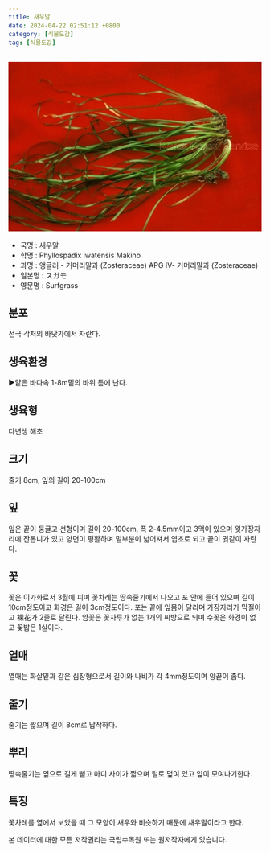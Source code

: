 ```yaml
---
title: 새우말
date: 2024-04-22 02:51:12 +0800
category: [식물도감]
tag: [식물도감]
---
```




![새우말](/assets/img/fileUpload/plants/basic/Zosteraceae/Phyllospadix/11985/1_th2.JPG)
- 국명 : 새우말
- 학명 : Phyllospadix iwatensis Makino
- 과명 : 앵글러 - 거머리말과 (Zosteraceae) APG Ⅳ- 거머리말과 (Zosteraceae)
- 일본명 : スガモ
- 영문명 : Surfgrass


## 분포
전국 각처의 바닷가에서 자란다.
## 생육환경
▶얕은 바다속 1-8m밑의 바위 틈에 난다.
## 생육형
다년생 해초
## 크기
줄기 8cm, 잎의 길이 20-100cm
## 잎
잎은 끝이 둥글고 선형이며 길이 20-100cm, 폭 2-4.5mm이고 3맥이 있으며 윗가장자리에 잔톱니가 있고 양면이 평활하며 밑부분이 넓어져서 엽초로 되고 끝이 귓같이 자란다.
## 꽃
꽃은 이가화로서 3월에 피며 꽃차례는 땅속줄기에서 나오고 포 안에 들어 있으며 길이 10cm정도이고 화경은 길이 3cm정도이다. 포는 끝에 잎몸이 달리며 가장자리가 막질이고 裸花가 2줄로 달린다. 암꽃은 꽃자루가 없는 1개의 씨방으로 되며 수꽃은 화경이 없고 꽃밥은 1실이다.
## 열매
열매는 화살밑과 같은 심장형으로서 길이와 나비가 각 4mm정도이며 양끝이 좁다.
## 줄기
줄기는 짧으며 길이 8cm로 납작하다.
## 뿌리
땅속줄기는 옆으로 길게 뻗고 마디 사이가 짧으며 털로 덮여 있고 잎이 모여나기한다.
## 특징
꽃차례를 옆에서 보았을 때 그 모양이 새우와 비슷하기 때문에 새우말이라고 한다.






본 데이터에 대한 모든 저작권리는 국립수목원 또는 원저작자에게 있습니다.
